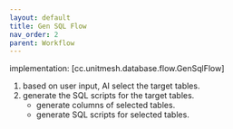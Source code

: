 ```yaml
---
layout: default
title: Gen SQL Flow
nav_order: 2
parent: Workflow
---
```


implementation: [cc.unitmesh.database.flow.GenSqlFlow]

1. based on user input, AI select the target tables.
2. generate the SQL scripts for the target tables.
    - generate columns of selected tables.
    - generate SQL scripts for selected tables.
